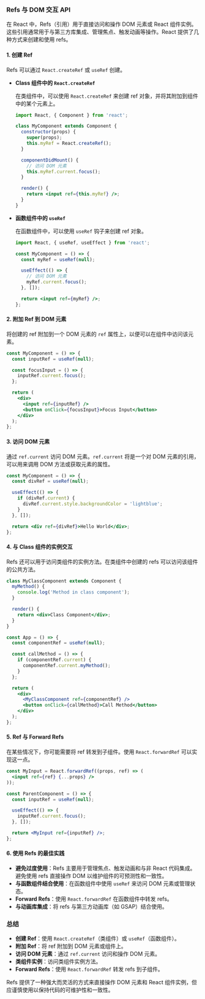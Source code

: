 ### Refs 与 DOM 交互 API

在 React 中，Refs（引用）用于直接访问和操作 DOM 元素或 React 组件实例。这些引用通常用于与第三方库集成、管理焦点、触发动画等操作。React 提供了几种方式来创建和使用 refs。

#### 1. **创建 Ref**

Refs 可以通过 `React.createRef` 或 `useRef` 创建。

- **Class 组件中的 `React.createRef`**

  在类组件中，可以使用 `React.createRef` 来创建 ref 对象，并将其附加到组件中的某个元素上。

  ```jsx
  import React, { Component } from 'react';

  class MyComponent extends Component {
    constructor(props) {
      super(props);
      this.myRef = React.createRef();
    }

    componentDidMount() {
      // 访问 DOM 元素
      this.myRef.current.focus();
    }

    render() {
      return <input ref={this.myRef} />;
    }
  }
  ```

- **函数组件中的 `useRef`**

  在函数组件中，可以使用 `useRef` 钩子来创建 ref 对象。

  ```jsx
  import React, { useRef, useEffect } from 'react';

  const MyComponent = () => {
    const myRef = useRef(null);

    useEffect(() => {
      // 访问 DOM 元素
      myRef.current.focus();
    }, []);

    return <input ref={myRef} />;
  };
  ```

#### 2. **附加 Ref 到 DOM 元素**

将创建的 ref 附加到一个 DOM 元素的 `ref` 属性上，以便可以在组件中访问该元素。

```jsx
const MyComponent = () => {
  const inputRef = useRef(null);

  const focusInput = () => {
    inputRef.current.focus();
  };

  return (
    <div>
      <input ref={inputRef} />
      <button onClick={focusInput}>Focus Input</button>
    </div>
  );
};
```

#### 3. **访问 DOM 元素**

通过 `ref.current` 访问 DOM 元素。`ref.current` 将是一个对 DOM 元素的引用，可以用来调用 DOM 方法或获取元素的属性。

```jsx
const MyComponent = () => {
  const divRef = useRef(null);

  useEffect(() => {
    if (divRef.current) {
      divRef.current.style.backgroundColor = 'lightblue';
    }
  }, []);

  return <div ref={divRef}>Hello World</div>;
};
```

#### 4. **与 Class 组件的实例交互**

Refs 还可以用于访问类组件的实例方法。在类组件中创建的 refs 可以访问该组件的公共方法。

```jsx
class MyClassComponent extends Component {
  myMethod() {
    console.log('Method in class component');
  }

  render() {
    return <div>Class Component</div>;
  }
}

const App = () => {
  const componentRef = useRef(null);

  const callMethod = () => {
    if (componentRef.current) {
      componentRef.current.myMethod();
    }
  };

  return (
    <div>
      <MyClassComponent ref={componentRef} />
      <button onClick={callMethod}>Call Method</button>
    </div>
  );
};
```

#### 5. **Ref 与 Forward Refs**

在某些情况下，你可能需要将 ref 转发到子组件。使用 `React.forwardRef` 可以实现这一点。

```jsx
const MyInput = React.forwardRef((props, ref) => (
  <input ref={ref} {...props} />
));

const ParentComponent = () => {
  const inputRef = useRef(null);

  useEffect(() => {
    inputRef.current.focus();
  }, []);

  return <MyInput ref={inputRef} />;
};
```

#### 6. **使用 Refs 的最佳实践**

- **避免过度使用**：Refs 主要用于管理焦点、触发动画和与非 React 代码集成。避免使用 refs 直接操作 DOM 以维护组件的可预测性和一致性。
- **与函数组件结合使用**：在函数组件中使用 `useRef` 来访问 DOM 元素或管理状态。
- **Forward Refs**：使用 `React.forwardRef` 在函数组件中转发 refs。
- **与动画库集成**：将 refs 与第三方动画库（如 GSAP）结合使用。

### 总结

- **创建 Ref**：使用 `React.createRef`（类组件）或 `useRef`（函数组件）。
- **附加 Ref**：将 ref 附加到 DOM 元素或组件上。
- **访问 DOM 元素**：通过 `ref.current` 访问和操作 DOM 元素。
- **类组件实例**：访问类组件实例方法。
- **Forward Refs**：使用 `React.forwardRef` 转发 refs 到子组件。

Refs 提供了一种强大而灵活的方式来直接操作 DOM 元素和 React 组件实例，但应谨慎使用以保持代码的可维护性和一致性。